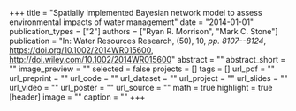 +++
title = "Spatially implemented Bayesian network model to assess environmental impacts of water management"
date = "2014-01-01"
publication_types = ["2"]
authors = ["Ryan R. Morrison", "Mark C. Stone"]
publication = "In: Water Resources Research, (50), 10, _pp. 8107--8124_, https://doi.org/10.1002/2014WR015600, http://doi.wiley.com/10.1002/2014WR015600"
abstract = ""
abstract_short = ""
image_preview = ""
selected = false
projects = []
tags = []
url_pdf = ""
url_preprint = ""
url_code = ""
url_dataset = ""
url_project = ""
url_slides = ""
url_video = ""
url_poster = ""
url_source = ""
math = true
highlight = true
[header]
image = ""
caption = ""
+++
